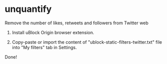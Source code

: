 # unquantify
Remove the number of likes, retweets and followers from Twitter web

1. Install uBlock Origin browser extension.

2. Copy-paste or import the content of "ublock-static-filters-twitter.txt" file into "My filters" tab in Settings.

Done!
